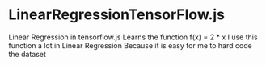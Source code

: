 # LinearRegressionTensorFlow.js
Linear Regression in tensorflow.js
Learns the function f(x) = 2 * x
I use this function a lot in Linear Regression Because it is easy for me to hard code the dataset

